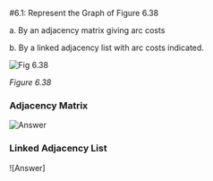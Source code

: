 #6.1: Represent the Graph of Figure 6.38

  a. By an adjacency matrix giving arc costs

  b. By a linked adjacency list with arc costs indicated.

![Fig 6.38](http://orion.lcg.ufrj.br/Dr.Dobbs/books/book9/images/fig6_38.gif)

*Figure 6.38*



### Adjacency Matrix

![Answer](https://raw.github.com/meaganewaller/data-structures-and-algorithms/master/img/6-1-a-answer.png)

### Linked Adjacency List

![Answer]


